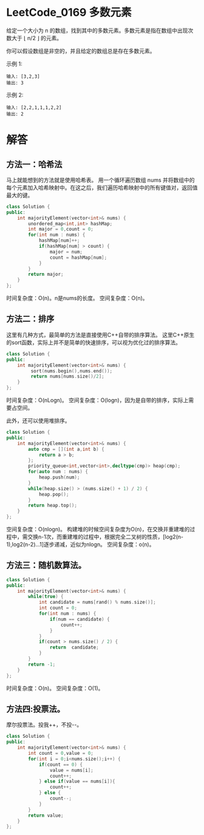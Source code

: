 
# LeetCode_0169 多数元素

给定一个大小为 n 的数组，找到其中的多数元素。多数元素是指在数组中出现次数大于 ⌊ n/2 ⌋ 的元素。

你可以假设数组是非空的，并且给定的数组总是存在多数元素。

示例 1:
```
输入: [3,2,3]
输出: 3
```
示例 2:
```
输入: [2,2,1,1,1,2,2]
输出: 2
```

# 解答
## 方法一：哈希法
马上就能想到的方法就是使用哈希表。
用一个循环遍历数组 nums 并将数组中的每个元素加入哈希映射中。在这之后，我们遍历哈希映射中的所有键值对，返回值最大的键。
```C++
class Solution {
public:
    int majorityElement(vector<int>& nums) {
        unordered_map<int,int> hashMap;
        int major = 0,count = 0;
        for(int num : nums) {
            hashMap[num]++;
            if(hashMap[num] > count) {
                major = num;
                count = hashMap[num];
            }
        }
        return major;
    }
};
```
时间复杂度：O(n)。n是nums的长度。
空间复杂度：O(n)。

## 方法二：排序
这里有几种方式，最简单的方法是直接使用C++自带的排序算法。
这里C++原生的sort函数，实际上并不是简单的快速排序，可以视为优化过的排序算法。
```C++
class Solution {
public:
    int majorityElement(vector<int>& nums) {
         sort(nums.begin(),nums.end());
         return nums[nums.size()/2];
    }
};
```
时间复杂度：O(nLogn)。
空间复杂度：O(logn)，因为是自带的排序，实际上需要占空间。


此外，还可以使用堆排序。


```C++
class Solution {
public:
    int majorityElement(vector<int>& nums) {
        auto cmp = [](int a,int b) {
            return a > b;
        };
        priority_queue<int,vector<int>,decltype(cmp)> heap(cmp);
        for(auto num : nums) {
            heap.push(num);
        }
        while(heap.size() > (nums.size() + 1) / 2) {
            heap.pop();
        }
        return heap.top();
    }
};

```
空间复杂度：O(nlogn)。
构建堆的时候空间复杂度为O(n)，在交换并重建堆的过程中，需交换n-1次，而重建堆的过程中，根据完全二叉树的性质，[log2(n-1),log2(n-2)...1]逐步递减，近似为nlogn。
空间复杂度：o(n)。


## 方法三：随机数算法。
```C++
class Solution {
public:
    int majorityElement(vector<int>& nums) {
        while(true) {
            int candidate = nums[rand() % nums.size()];
            int count = 0;
            for(int num : nums) {
                if(num == candidate) {
                    count++;
                }
            }
            if(count > nums.size() / 2) {
                return  candidate;
            }
        }
        return -1;
    }
};
```

时间复杂度：O(n)。
空间复杂度：O(1)。


## 方法四:投票法。
摩尔投票法。投我++，不投--。
```C++
class Solution {
public:
    int majorityElement(vector<int>& nums) {
        int count = 0,value = 0;
        for(int i = 0;i<nums.size();i++) {
            if(count == 0) {
                value = nums[i];
                count++;
            } else if(value == nums[i]){
                count++;
            } else {
                count--;
            }
        }
        return value;
    }
};
```

